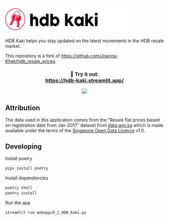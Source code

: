 <img src="./assets/logo.svg" width="396" height="91">

HDB Kaki helps you stay updated on the latest movements in the HDB resale market.

This repository is a fork of https://github.com/Joanna-Khek/hdb_resale_prices.

<h3 align="center">
    🔑 Try it out: <br>
    <a href="https://hdb-kaki.streamlit.app/">https://hdb-kaki.streamlit.app/</a>
</h3>

<p align="center">
    <img src="./assets/hdb-kaki.gif" width=800>
</p>

## Attribution
The data used in this application comes from the "Resale flat prices based on registration date from Jan-2017" dataset from [data.gov.sg](https://data.gov.sg/datasets/d_8b84c4ee58e3cfc0ece0d773c8ca6abc/view) which is made available under the terms of the [Singapore Open Data Licence](https://data.gov.sg/open-data-licence) v1.0.

## Developing

Install poetry
```sh
pipx install poetry
```

Install dependencies
```sh
poetry shell
poetry install
```

Run the app
```sh
streamlit run webapp/0_🔑_HDB_Kaki.py
```
